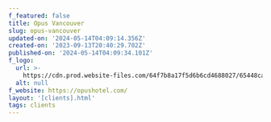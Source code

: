 ```yaml
---
f_featured: false
title: Opus Vancouver
slug: opus-vancouver
updated-on: '2024-05-14T04:09:14.356Z'
created-on: '2023-09-13T20:40:29.702Z'
published-on: '2024-05-14T04:09:34.101Z'
f_logo:
  url: >-
    https://cdn.prod.website-files.com/64f7b8a17f5d6b6cd4688027/65448ca6524e34d59f51a098_opus-hotel.svg
  alt: null
f_website: https://opushotel.com/
layout: '[clients].html'
tags: clients
---
```



